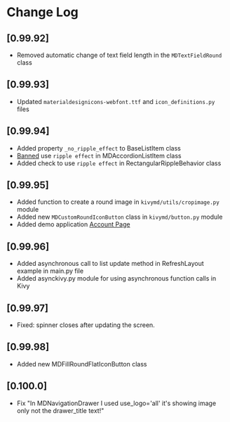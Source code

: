 # Change Log


## [0.99.92]

  - Removed automatic change of text field length in the `MDTextFieldRound` class

## [0.99.93]

  - Updated `materialdesignicons-webfont.ttf` and `icon_definitions.py` files

## [0.99.94]

  - Added property `_no_ripple_effect` to BaseListItem class
  - [Banned](https://www.youtube.com/watch?v=P_9oSx0Pz_U) use `ripple effect` in MDAccordionListItem class
  - Added check to use `ripple effect` in RectangularRippleBehavior class

## [0.99.95]

  - Added function to create a round image in `kivymd/utils/cropimage.py` module
  - Added new `MDCustomRoundIconButton` class in `kivymd/button.py` module
  - Added demo application [Account Page](https://www.youtube.com/watch?v=dfUOwqtYoYg)

## [0.99.96]
  - Added asynchronous call to list update method in RefreshLayout example in main.py file
  - Added asynckivy.py module for using asynchronous function calls in Kivy

## [0.99.97]
  - Fixed: spinner closes after updating the screen.

## [0.99.98]
  - Added new MDFillRoundFlatIconButton class

## [0.100.0]
  - Fix "In MDNavigationDrawer I used use_logo='all' it's showing image only not the drawer_title text!"